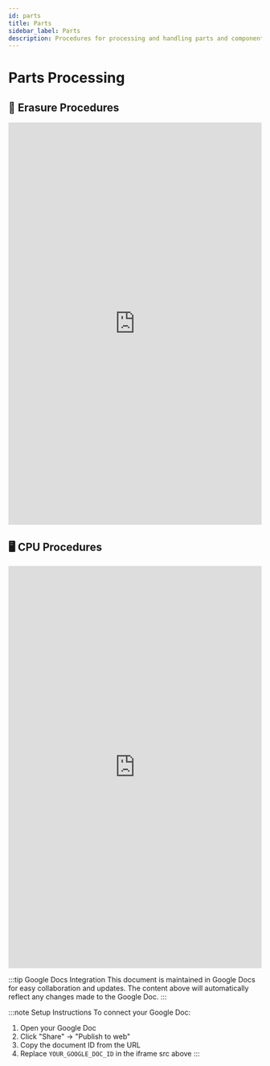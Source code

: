 ```yaml
---
id: parts
title: Parts
sidebar_label: Parts
description: Procedures for processing and handling parts and components
---
```


# Parts Processing

## 🔧 **Erasure Procedures**

<iframe 
  src="https://docs.google.com/document/d/e/2PACX-1vSv6Q1cZegldbSQkuvdbHiL2SRFxeVod4cOsth5iNpylimdj3rAgtonx8sBgn9t7LvDJRYaR9W5n8dn/pub?embedded=true&rm=minimal"
  width="100%" 
  height="800px" 
  frameBorder="0"
  style={{border: "none"}}>
</iframe>

## 🖥️ **CPU Procedures**

<iframe 
  src="https://docs.google.com/document/d/e/2PACX-1vQECXPc-EKPCpkCjQdxd-nmzAv8ILuwDXHMAFXwk2NpH8RjcYbJLFv1bQILG456t_XgTVLdDF0Hu5Tv/pub?embedded=true&rm=minimal"
  width="100%" 
  height="800px" 
  frameBorder="0"
  style={{border: "none"}}>
</iframe>

:::tip Google Docs Integration
This document is maintained in Google Docs for easy collaboration and updates. The content above will automatically reflect any changes made to the Google Doc.
:::

:::note Setup Instructions
To connect your Google Doc:
1. Open your Google Doc
2. Click "Share" → "Publish to web"
3. Copy the document ID from the URL
4. Replace `YOUR_GOOGLE_DOC_ID` in the iframe src above
:::

